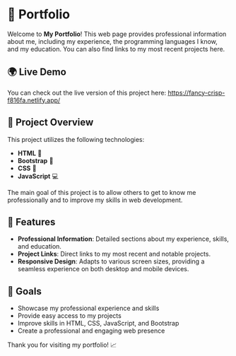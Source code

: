 # 💼 Portfolio

Welcome to **My Portfolio**! This web page provides professional information about me, including my experience, the programming languages I know, and my education. You can also find links to my most recent projects here.

## 🌍 Live Demo

You can check out the live version of this project here: https://fancy-crisp-f816fa.netlify.app/

## 🚀 Project Overview

This project utilizes the following technologies:
- **HTML** 📝
- **Bootstrap** 🚀
- **CSS** 🎨
- **JavaScript** 💻

The main goal of this project is to allow others to get to know me professionally and to improve my skills in web development.

## 🌟 Features

- **Professional Information**: Detailed sections about my experience, skills, and education.
- **Project Links**: Direct links to my most recent and notable projects.
- **Responsive Design**: Adapts to various screen sizes, providing a seamless experience on both desktop and mobile devices.

## 🎯 Goals

- Showcase my professional experience and skills
- Provide easy access to my projects
- Improve skills in HTML, CSS, JavaScript, and Bootstrap
- Create a professional and engaging web presence

Thank you for visiting my portfolio! 📈

